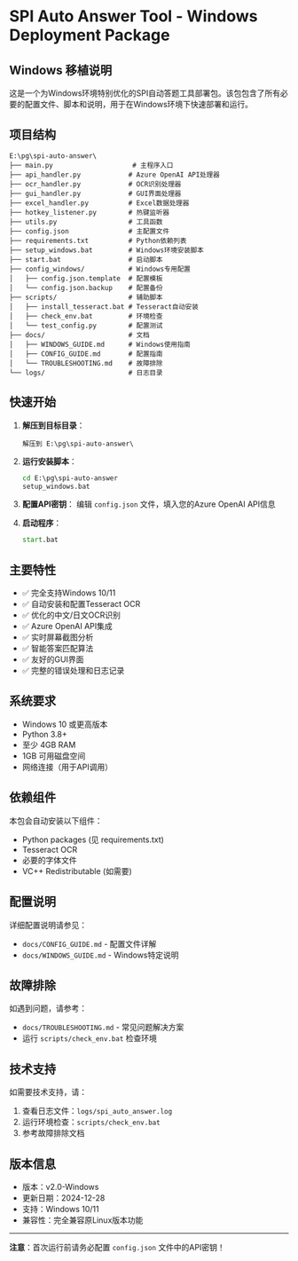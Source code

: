 # SPI Auto Answer Tool - Windows Deployment Package

## Windows 移植说明

这是一个为Windows环境特别优化的SPI自动答题工具部署包。该包包含了所有必要的配置文件、脚本和说明，用于在Windows环境下快速部署和运行。

## 项目结构

```
E:\pg\spi-auto-answer\
├── main.py                    # 主程序入口
├── api_handler.py            # Azure OpenAI API处理器
├── ocr_handler.py            # OCR识别处理器
├── gui_handler.py            # GUI界面处理器
├── excel_handler.py          # Excel数据处理器
├── hotkey_listener.py        # 热键监听器
├── utils.py                  # 工具函数
├── config.json               # 主配置文件
├── requirements.txt          # Python依赖列表
├── setup_windows.bat         # Windows环境安装脚本
├── start.bat                 # 启动脚本
├── config_windows/           # Windows专用配置
│   ├── config.json.template  # 配置模板
│   └── config.json.backup    # 配置备份
├── scripts/                  # 辅助脚本
│   ├── install_tesseract.bat # Tesseract自动安装
│   ├── check_env.bat         # 环境检查
│   └── test_config.py        # 配置测试
├── docs/                     # 文档
│   ├── WINDOWS_GUIDE.md      # Windows使用指南
│   ├── CONFIG_GUIDE.md       # 配置指南
│   └── TROUBLESHOOTING.md    # 故障排除
└── logs/                     # 日志目录
```

## 快速开始

1. **解压到目标目录**：
   ```
   解压到 E:\pg\spi-auto-answer\
   ```

2. **运行安装脚本**：
   ```cmd
   cd E:\pg\spi-auto-answer
   setup_windows.bat
   ```

3. **配置API密钥**：
   编辑 `config.json` 文件，填入您的Azure OpenAI API信息

4. **启动程序**：
   ```cmd
   start.bat
   ```

## 主要特性

- ✅ 完全支持Windows 10/11
- ✅ 自动安装和配置Tesseract OCR
- ✅ 优化的中文/日文OCR识别
- ✅ Azure OpenAI API集成
- ✅ 实时屏幕截图分析
- ✅ 智能答案匹配算法
- ✅ 友好的GUI界面
- ✅ 完整的错误处理和日志记录

## 系统要求

- Windows 10 或更高版本
- Python 3.8+
- 至少 4GB RAM
- 1GB 可用磁盘空间
- 网络连接（用于API调用）

## 依赖组件

本包会自动安装以下组件：
- Python packages (见 requirements.txt)
- Tesseract OCR
- 必要的字体文件
- VC++ Redistributable (如需要)

## 配置说明

详细配置说明请参见：
- `docs/CONFIG_GUIDE.md` - 配置文件详解
- `docs/WINDOWS_GUIDE.md` - Windows特定说明

## 故障排除

如遇到问题，请参考：
- `docs/TROUBLESHOOTING.md` - 常见问题解决方案
- 运行 `scripts/check_env.bat` 检查环境

## 技术支持

如需要技术支持，请：
1. 查看日志文件：`logs/spi_auto_answer.log`
2. 运行环境检查：`scripts/check_env.bat`
3. 参考故障排除文档

## 版本信息

- 版本：v2.0-Windows
- 更新日期：2024-12-28
- 支持：Windows 10/11
- 兼容性：完全兼容原Linux版本功能

---

**注意**：首次运行前请务必配置 `config.json` 文件中的API密钥！
